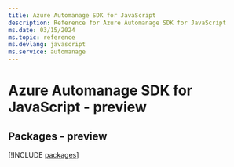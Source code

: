```yaml
---
title: Azure Automanage SDK for JavaScript
description: Reference for Azure Automanage SDK for JavaScript
ms.date: 03/15/2024
ms.topic: reference
ms.devlang: javascript
ms.service: automanage
---
```

# Azure Automanage SDK for JavaScript - preview
## Packages - preview
[!INCLUDE [packages](automanage-index.md)]